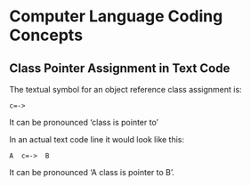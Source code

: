 ﻿Computer Language Coding Concepts
=================================

Class Pointer Assignment in Text Code
-------------------------------------

The textual symbol for an object reference class assignment is:

```
c=->
```

It can be pronounced ‘class is pointer to’

In an actual text code line it would look like this:

```
A  c=->  B
```

It can be pronounced ‘A class is pointer to B’.
